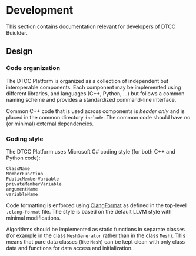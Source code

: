 # Development

This section contains documentation relevant for developers of DTCC
Buiulder.

## Design

### Code organization

The DTCC Platform is organized as a collection of independent but
interoperable components. Each component may be implemented using
different libraries, and languages (C++, Python, ...) but follows a
common naming scheme and provides a standardized command-line
interface.

Common C++ code that is used across components is *header only* and is
placed in the common directory `include`. The common code should have
no (or minimal) external dependencies.

### Coding style

The DTCC Platform uses Microsoft C# coding style (for both C++ and
Python code):

```
ClassName
MemberFunction
PublicMemberVariable
privateMemberVariable
argumentName
variableName
```

Code formatting is enforced using
[ClangFormat](https://clang.llvm.org/docs/ClangFormat.html) as defined
in the top-level `.clang-format` file. The style is based on the
default LLVM style with minimal modifications.

Algorithms should be implemented as static functions in separate
classes (for example in the class `MeshGenerator` rather than in the
class `Mesh`). This means that pure data classes (like `Mesh`) can be
kept clean with only class data and functions for data access and
initialization.
